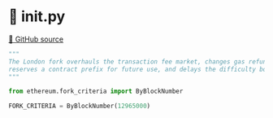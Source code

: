 # 🐍 __init__.py

[🐙 GitHub source](https://github.com/ethereum/execution-specs/blob/c5415056a4a7066906f67c203ec5364a9de8e017/src/ethereum/london/__init__.py)

```python
"""
The London fork overhauls the transaction fee market, changes gas refunds,
reserves a contract prefix for future use, and delays the difficulty bomb.
"""

from ethereum.fork_criteria import ByBlockNumber

FORK_CRITERIA = ByBlockNumber(12965000)
```
